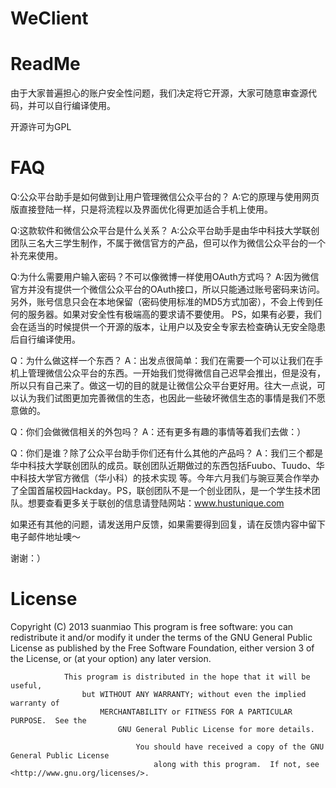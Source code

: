 WeClient
===========


ReadMe
===========
由于大家普遍担心的账户安全性问题，我们决定将它开源，大家可随意审查源代码，并可以自行编译使用。

开源许可为GPL

FAQ
===========
Q:公众平台助手是如何做到让用户管理微信公众平台的？
A:它的原理与使用网页版直接登陆一样，只是将流程以及界面优化得更加适合手机上使用。

Q:这款软件和微信公众平台是什么关系？
A:公众平台助手是由华中科技大学联创团队三名大三学生制作，不属于微信官方的产品，但可以作为微信公众平台的一个补充来使用。

Q:为什么需要用户输入密码？不可以像微博一样使用OAuth方式吗？
A:因为微信官方并没有提供一个微信公众平台的OAuth接口，所以只能通过账号密码来访问。另外，账号信息只会在本地保留（密码使用标准的MD5方式加密），不会上传到任何的服务器。如果对安全性有极端高的要求请不要使用。
PS，如果有必要，我们会在适当的时候提供一个开源的版本，让用户以及安全专家去检查确认无安全隐患后自行编译使用。

Q：为什么做这样一个东西？
A：出发点很简单：我们在需要一个可以让我们在手机上管理微信公众平台的东西。一开始我们觉得微信自己迟早会推出，但是没有，所以只有自己来了。做这一切的目的就是让微信公众平台更好用。往大一点说，可以认为我们试图更加完善微信的生态，也因此一些破坏微信生态的事情是我们不愿意做的。

Q：你们会做微信相关的外包吗？
A：还有更多有趣的事情等着我们去做：）

Q：你们是谁？除了公众平台助手你们还有什么其他的产品吗？
A：我们三个都是华中科技大学联创团队的成员。联创团队近期做过的东西包括Fuubo、Tuudo、华中科技大学官方微信（华小科）的技术实现 等。今年六月我们与豌豆荚合作举办了全国首届校园Hackday。PS，联创团队不是一个创业团队，是一个学生技术团队。想要查看更多关于联创的信息请登陆网站：www.hustunique.com

如果还有其他的问题，请发送用户反馈，如果需要得到回复，请在反馈内容中留下电子邮件地址噢～

谢谢：）




License
===========
Copyright (C) 2013 suanmiao 
This program is free software: you can redistribute it and/or modify
    it under the terms of the GNU General Public License as published by
        the Free Software Foundation, either version 3 of the License, or
            (at your option) any later version.

                This program is distributed in the hope that it will be useful,
                    but WITHOUT ANY WARRANTY; without even the implied warranty of
                        MERCHANTABILITY or FITNESS FOR A PARTICULAR PURPOSE.  See the
                            GNU General Public License for more details.

                                You should have received a copy of the GNU General Public License
                                    along with this program.  If not, see <http://www.gnu.org/licenses/>.

